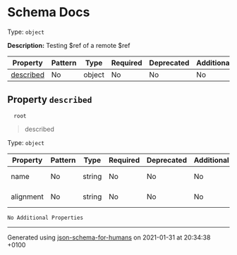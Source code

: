 # Schema Docs

Type: `object`

**Description:** Testing $ref of a remote $ref

| Property | Pattern | Type | Required | Deprecated | Additional | Description |
| -------- | ------- | ---- | -------- | ---------- | ---------- | ----------- |
| [described](#described)|No|object|No|No| No||

  ## <a name="described"></a>Property `described`

      root
 >   described

Type: `object`

| Property | Pattern | Type | Required | Deprecated | Additional | Description |
| -------- | ------- | ---- | -------- | ---------- | ---------- | ----------- |
|name|No|string|No|No| No|a filled string|
|alignment|No|string|No|No| No|a filled string|
`No Additional Properties`

----------------------------------------------------------------------------------------------------------------------------
Generated using [json-schema-for-humans](https://github.com/coveooss/json-schema-for-humans) on 2021-01-31 at 20:34:38 +0100